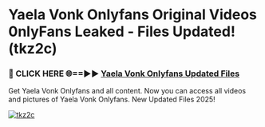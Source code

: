 # Yaela Vonk Onlyfans Original Videos 0nlyFans Leaked - Files Updated! (tkz2c)

<h3>🔴 CLICK HERE 🌐==►► <a href="https://tinyurl.com/ehrbuxhb" rel="nofollow">Yaela Vonk Onlyfans Updated Files</a></h3>

Get Yaela Vonk Onlyfans and all content. Now you can access all videos and pictures of Yaela Vonk Onlyfans. New Updated Files 2025!

[![tkz2c](https://i.imgur.com/lVYEuWS.gif)](https://tinyurl.com/ehrbuxhb)
